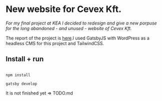 # New website for Cevex Kft.

_For my final project at KEA I decided to redesign and give a new porpuse for the long abandoned - and unused - website of Cevex Kft._

The report of the project is [here](https://www.notion.so/cbence/Final-Exam-Report-f5e84cc12d8f481187f0883a63c0a3cd).I used GatsbyJS with WordPress as a headless CMS for this project and TailwindCSS.

## Install + run

```

npm install

gatsby develop

```

It is not finished yet => TODO.md
